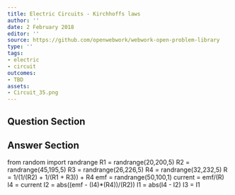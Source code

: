 ```yaml
---
title: Electric Circuits - Kirchhoffs laws
author: ''
date: 2 February 2018
editor: ''
source: https://github.com/openwebwork/webwork-open-problem-library
type: ''
tags:
- electric
- circuit
outcomes:
- TBD
assets:
- Circuit_35.png
---
```


## Question Section 




## Answer Section

from random import randrange
R1 = randrange(20,200,5)
R2 = randrange(45,195,5)
R3 = randrange(26,226,5)
R4 = randrange(32,232,5)
R = 1/(1/(R2) + 1/(R1 + R3)) + R4
emf = randrange(50,100,1)
current = emf/(R)
I4 = current
I2 = abs((emf - (I4)*(R4))/(R2))
I1 = abs(I4 - I2)
I3 = I1